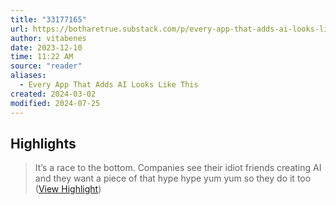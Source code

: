 ```yaml
---
title: "33177165"
url: https://botharetrue.substack.com/p/every-app-that-adds-ai-looks-like
author: vitabenes
date: 2023-12-10
time: 11:22 AM
source: "reader"
aliases:
  - Every App That Adds AI Looks Like This
created: 2024-03-02
modified: 2024-07-25
---
```


## Highlights

> It’s a race to the bottom. Companies see their idiot friends creating AI and they want a piece of that hype hype yum yum so they do it too ([View Highlight](https://read.readwise.io/read/01hcpt2cxfbddbbvczt55ghhxy))